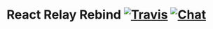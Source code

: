 # React Relay Rebind [![Travis][build-badge]][build] [![Chat][discord]]([discord-invite])





[build-badge]: https://travis-ci.org/antegulin/react-relay-rebind.svg?branch=master
[build]: https://travis-ci.org/antegulin/react-relay-rebind
[discord]: https://img.shields.io/badge/chat-on%20discord-7289da.svg
[discord-invite]: https://discord.gg/EDwd5wr
